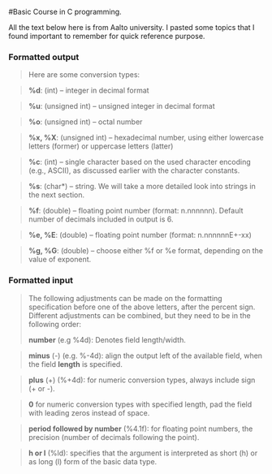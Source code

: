 #Basic Course in C programming.

All the text below here is from Aalto university.
I pasted some topics that I found important to remember for quick reference purpose.

### Formatted output
>Here are some conversion types:

>**%d**: (int) – integer in decimal format

>**%u**: (unsigned int) – unsigned integer in decimal format

>**%o**: (unsigned int) – octal number

>**%x, %X**: (unsigned int) – hexadecimal number, using either lowercase letters (former) or uppercase letters (latter)

>**%c**: (int) – single character based on the used character encoding (e.g., ASCII), as discussed earlier with the character constants.

>**%s**: (char*) – string. We will take a more detailed look into strings in the next section.

>**%f**: (double) – floating point number (format: n.nnnnnn). Default number of decimals included in output is 6.

>**%e, %E**: (double) – floating point number (format: n.nnnnnnE+-xx)

>**%g, %G**: (double) – choose either %f or %e format, depending on the value of exponent.


### Formatted input

>The following adjustments can be made on the formatting specification before one of the above letters, after the percent sign. Different adjustments can be combined, but they need to be in the following order:
>
>**number** (e.g %4d): Denotes field length/width.

>**minus** (-) (e.g. %-4d): align the output left of the available field, when the field **length** is specified.

>**plus** (+) (%+4d): for numeric conversion types, always include sign (+ or -).

>**0** for numeric conversion types with specified length, pad the field with leading zeros instead of space.

>**period followed by number** (%4.1f): for floating point numbers, the precision (number of decimals following the point).

>**h or l** (%ld): specifies that the argument is interpreted as short (h) or as long (l) form of the basic data type.

